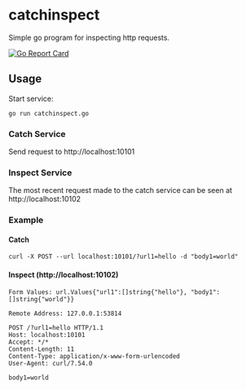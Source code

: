 # catchinspect

Simple go program for inspecting http requests.

[![Go Report Card](https://goreportcard.com/badge/github.com/delabroj/catchinspect)](https://goreportcard.com/report/github.com/delabroj/catchinspect)

## Usage

Start service:

`go run catchinspect.go`

### Catch Service

Send request to http://localhost:10101

### Inspect Service

The most recent request made to the catch service can be seen at http://localhost:10102

### Example

#### Catch

```shell
curl -X POST --url localhost:10101/?url1=hello -d "body1=world"
```

#### Inspect (http://localhost:10102)

```
Form Values: url.Values{"url1":[]string{"hello"}, "body1":[]string{"world"}}

Remote Address: 127.0.0.1:53814

POST /?url1=hello HTTP/1.1
Host: localhost:10101
Accept: */*
Content-Length: 11
Content-Type: application/x-www-form-urlencoded
User-Agent: curl/7.54.0

body1=world
```
